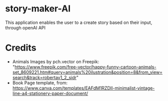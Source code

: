 # story-maker-AI

This application enables the user to a create story based on their input, through openAI API

# Credits
- Animals Images by pch.vector on Freepik: "https://www.freepik.com/free-vector/happy-funny-cartoon-animals-set_8609221.htm#query=animals%20ilustration&position=8&from_view=search&track=robertav1_2_sidr"
- Book Page template, from: https://www.canva.com/templates/EAFdM1RZDII-minimalist-vintage-line-a4-stationery-paper-document/
